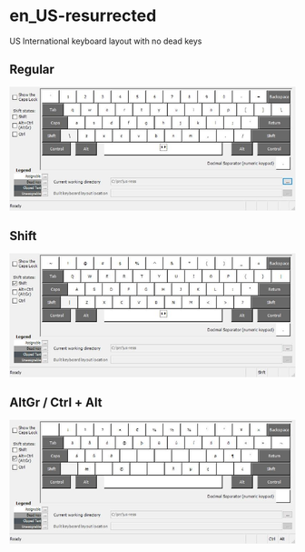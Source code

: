 # en_US-resurrected
US International keyboard layout with no dead keys

<h2>Regular</h2>
<img src="https://github.com/piksel/en_US-resurrected/raw/master/USRes.jpg" />

<h2> Shift</h2>
<img src="https://github.com/piksel/en_US-resurrected/raw/master/USResShft.jpg" />

<h2> AltGr / Ctrl + Alt</h2>
<img src="https://github.com/piksel/en_US-resurrected/raw/master/USResAltGr.jpg" />
